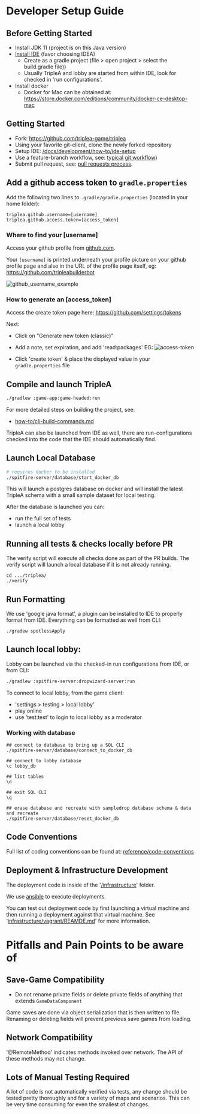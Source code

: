 # Developer Setup Guide

## Before Getting Started
- Install JDK 11 (project is on this Java version)
- [Install IDE](./how-to/ide-setup) (favor choosing IDEA)
  - Create as a gradle project (file > open project > select the build.gradle file))
  - Usually TripleA and lobby are started from within IDE, look for checked in 'run configurations'.
- Install docker
  - Docker for Mac can be obtained at: <https://store.docker.com/editions/community/docker-ce-desktop-mac>

## Getting Started

- Fork: <https://github.com/triplea-game/triplea>
- Using your favorite git-client, clone the newly forked repository 
- Setup IDE: [/docs/development/how-to/ide-setup](how-to/ide-setup)
- Use a feature-branch workflow, see: [typical git workflow](reference/typical-git-workflow.md))
- Submit pull request, see: [pull requests process](../project/pull-requests.md).


## Add a github access token to `gradle.properties`

Add the following two lines to `.gradle/gradle.properties` (located in your home folder):
```
triplea.github.username=[username]
triplea.github.access.token=[access_token]
```

### Where to find your [username]

Access your github profile from [github.com](https://github.com).

Your `[username]` is printed underneath your profile picture on your github profile page
and also in the URL of the profile page itself, eg: <https://github.com/tripleabuilderbot>

![github_username_example](https://user-images.githubusercontent.com/12397753/200461095-09e234e1-a75b-45b9-9e57-00620b684fa3.png)


### How to generate an [access_token]

Access the create token page here: <https://github.com/settings/tokens>

Next:
- Click on "Generate new token (classic)"
- Add a note, set expiration, and add 'read:packages'
EG:
![access-token](https://user-images.githubusercontent.com/12397753/200460441-c1f55fc8-4e9d-4952-a4a4-172ec8db5fc5.png)

- Click 'create token' & place the displayed value in your `gradle.properties` file


## Compile and launch TripleA

```bash
./gradlew :game-app:game-headed:run
```

For more detailed steps on building the project, see:
- [how-to/cli-build-commands.md](reference/cli-build-commands.md)

TripleA can also be launched from IDE as well, there  are run-configurations
checked into the code that the IDE should automatically find.

## Launch Local Database

```bash
# requires docker to be installed
./spitfire-server/database/start_docker_db
```

This will launch a postgres database on docker and will install the latest
TripleA schema with a small sample dataset for local testing.

After the database is launched you can:
- run the full set of tests
- launch a local lobby

## Running all tests & checks locally before PR

The verify script will execute all checks done as part of the PR
builds. The verify script will launch a local database if it is not
already running. 
```
cd .../triplea/
./verify
```

## Run Formatting

We use 'google java format', a plugin can be installed to IDE to properly format
from IDE. Everything can be formatted as well from CLI:

```
./gradew spotlessApply
```

## Launch local lobby:

Lobby can be launched via the checked-in run configurations from IDE, or from CLI:
```bash
./gradlew :spitfire-server:dropwizard-server:run
```

To connect to local lobby, from the game client:
  - 'settings > testing > local lobby'
  - play online
  - use 'test:test' to login to local lobby as a moderator

### Working with database

```
## connect to database to bring up a SQL CLI
./spitfire-server/database/connect_to_docker_db

## connect to lobby database
\c lobby_db

## list tables
\d

## exit SQL CLI
\q

## erase database and recreate with sampledrop database schema & data and recreate
./spitfire-server/database/reset_docker_db
```

## Code Conventions

Full list of coding conventions can be found at: [reference/code-conventions](./reference/code-conventions)

## Deployment & Infrastructure Development

The deployment code is inside of the '[/infrastructure](./infrastructure)' folder.

We use [ansible](https://www.ansible.com/) to execute deployments.

You can test out deployment code by first launching a virtual machine and then running a deployment
against that virtual machine. See '[infrastructure/vagrant/REAMDE.md](./infrastructure/vagrant/REAMDE.md)'
for more information.

# Pitfalls and Pain Points to be aware of

## Save-Game Compatibility

- Do not rename private fields or delete private fields of anything that extends `GameDataComponent`

Game saves are done via object serialization that is then written to file. Renaming or deleting
fields will prevent previous save games from loading.

## Network Compatibility

'@RemoteMethod' indicates methods invoked over network. The API of these methods may not change.

## Lots of Manual Testing Required

A lot of code is not automatically verified via tests, any change should be tested pretty
thoroughly and for a variety of maps and scenarios. This can be very time consuming for
even the smallest of changes.

